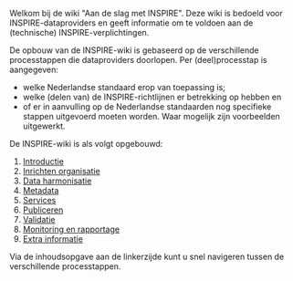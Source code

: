 Welkom bij de wiki "Aan de slag met INSPIRE". Deze wiki is bedoeld voor INSPIRE-dataproviders en geeft informatie om te voldoen aan de (technische) INSPIRE-verplichtingen.

De opbouw van de INSPIRE-wiki is gebaseerd op de verschillende processtappen die dataproviders doorlopen. Per (deel)processtap is aangegeven:
- welke Nederlandse standaard erop van toepassing is;
- welke (delen van) de INSPIRE-richtlijnen er betrekking op hebben en
- of er in aanvulling op de Nederlandse standaarden nog specifieke stappen uitgevoerd moeten worden.
Waar mogelijk zijn voorbeelden uitgewerkt. 

De INSPIRE-wiki is als volgt opgebouwd:
1. [Introductie](https://geonovum.github.io/inspire-wiki/#introductie)
2. [Inrichten organisatie](https://geonovum.github.io/inspire-wiki/#inrichten-organisatie)
3. [Data harmonisatie](https://geonovum.github.io/inspire-wiki/#dataharmonisatie)
4. [Metadata](https://geonovum.github.io/inspire-wiki/#metadata)
5. [Services](https://geonovum.github.io/inspire-wiki/#services)
6. [Publiceren](https://geonovum.github.io/inspire-wiki/#publiceren)
7. [Validatie](https://geonovum.github.io/inspire-wiki/#validatie)
8. [Monitoring en rapportage](https://geonovum.github.io/inspire-wiki/#monitoring-en-rapportage)
9. [Extra informatie](https://geonovum.github.io/inspire-wiki/#extra-informatie)

Via de inhoudsopgave aan de linkerzijde kunt u snel navigeren tussen de verschillende processtappen. 
